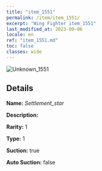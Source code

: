 ```yaml
---
title: "item_1551"
permalink: /item/item_1551/
excerpt: "Wing Fighter item_1551"
last_modified_at: 2023-09-06
locale: en
ref: "item_1551.md"
toc: false
classes: wide
---
```



 ![Unknown_1551](/images/item/Settlement_star_p.png)



## Details

 **Name:** *Settlement_star* 

 **Description:** 

 **Rarity:** 1 

 **Type:** 1 

 **Suction:** true 

 **Auto Suction:** false 


